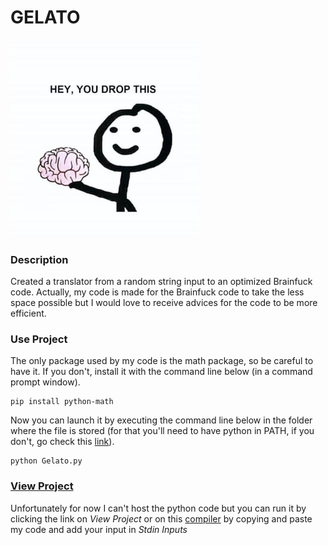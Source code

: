 # GELATO

<img src="images/503825bd3c59fbf4fc8ee2496d15c4ae.jpg" width=300> 

### Description
Created a translator from a random string input to an optimized Brainfuck code. Actually, my code is made for the Brainfuck code to take the less space possible but I would love to receive advices for the code to be more efficient. 

### Use Project
The only package used by my code is the math package, so be careful to have it. If you don't, install it with the command line below (in a command prompt window).
```
pip install python-math
```
Now you can launch it by executing the command line below in the folder where the file is stored (for that you'll need to have python in PATH, if you don't, go check this [link](https://www.educative.io/edpresso/how-to-add-python-to-path-variable-in-windows)).
```
python Gelato.py
```

### [View Project](https://www.jdoodle.com/embed/v0/3f60)
Unfortunately for now I can't host the python code but you can run it by clicking the link on *View Project* or on this [compiler](https://www.jdoodle.com/python3-programming-online/) by copying and paste my code and add your input in *Stdin Inputs*
